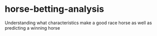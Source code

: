 # horse-betting-analysis
Understanding what characteristics make a good race horse as well as predicting a winning horse 
